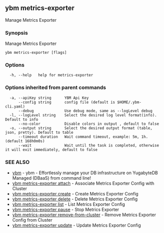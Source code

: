 ## ybm metrics-exporter

Manage Metrics Exporter

### Synopsis

Manage Metrics Exporter

```
ybm metrics-exporter [flags]
```

### Options

```
  -h, --help   help for metrics-exporter
```

### Options inherited from parent commands

```
  -a, --apiKey string      YBM Api Key
      --config string      config file (default is $HOME/.ybm-cli.yaml)
      --debug              Use debug mode, same as --logLevel debug
  -l, --logLevel string    Select the desired log level format(info). Default to info
      --no-color           Disable colors in output , default to false
  -o, --output string      Select the desired output format (table, json, pretty). Default to table
      --timeout duration   Wait command timeout, example: 5m, 1h. (default 168h0m0s)
      --wait               Wait until the task is completed, otherwise it will exit immediately, default to false
```

### SEE ALSO

* [ybm](ybm.md)	 - ybm - Effortlessly manage your DB infrastructure on YugabyteDB Managed (DBaaS) from command line!
* [ybm metrics-exporter attach](ybm_metrics-exporter_attach.md)	 - Associate Metrics Exporter Config with Cluster
* [ybm metrics-exporter create](ybm_metrics-exporter_create.md)	 - Create Metrics Exporter Config
* [ybm metrics-exporter delete](ybm_metrics-exporter_delete.md)	 - Delete Metrics Exporter Config
* [ybm metrics-exporter list](ybm_metrics-exporter_list.md)	 - List Metrics Exporter Config
* [ybm metrics-exporter pause](ybm_metrics-exporter_pause.md)	 - Stop Metrics Exporter
* [ybm metrics-exporter remove-from-cluster](ybm_metrics-exporter_remove-from-cluster.md)	 - Remove Metrics Exporter Config from Cluster
* [ybm metrics-exporter update](ybm_metrics-exporter_update.md)	 - Update Metrics Exporter Config

